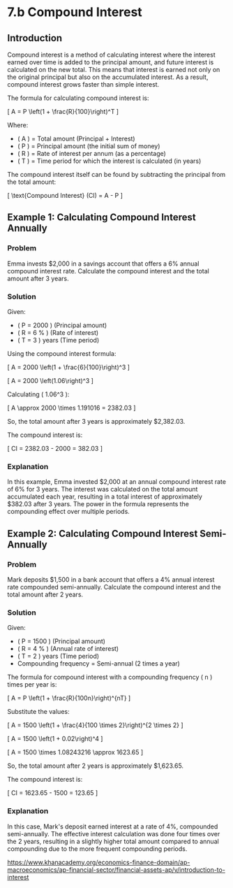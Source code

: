 # 7.b Compound Interest

## Introduction

Compound interest is a method of calculating interest where the interest earned over time is added to the principal amount, and future interest is calculated on the new total. This means that interest is earned not only on the original principal but also on the accumulated interest. As a result, compound interest grows faster than simple interest.

The formula for calculating compound interest is:

\[
A = P \left(1 + \frac{R}{100}\right)^T
\]

Where:
- \( A \) = Total amount (Principal + Interest)
- \( P \) = Principal amount (the initial sum of money)
- \( R \) = Rate of interest per annum (as a percentage)
- \( T \) = Time period for which the interest is calculated (in years)

The compound interest itself can be found by subtracting the principal from the total amount:

\[
\text{Compound Interest} (CI) = A - P
\]

## Example 1: Calculating Compound Interest Annually

### Problem
Emma invests $2,000 in a savings account that offers a 6% annual compound interest rate. Calculate the compound interest and the total amount after 3 years.

### Solution
Given:
- \( P = 2000 \) (Principal amount)
- \( R = 6 \% \) (Rate of interest)
- \( T = 3 \) years (Time period)

Using the compound interest formula:

\[
A = 2000 \left(1 + \frac{6}{100}\right)^3
\]

\[
A = 2000 \left(1.06\right)^3
\]

Calculating \( 1.06^3 \):

\[
A \approx 2000 \times 1.191016 = 2382.03
\]

So, the total amount after 3 years is approximately $2,382.03.

The compound interest is:

\[
CI = 2382.03 - 2000 = 382.03
\]

### Explanation
In this example, Emma invested $2,000 at an annual compound interest rate of 6% for 3 years. The interest was calculated on the total amount accumulated each year, resulting in a total interest of approximately $382.03 after 3 years. The power in the formula represents the compounding effect over multiple periods.

## Example 2: Calculating Compound Interest Semi-Annually

### Problem
Mark deposits $1,500 in a bank account that offers a 4% annual interest rate compounded semi-annually. Calculate the compound interest and the total amount after 2 years.

### Solution
Given:
- \( P = 1500 \) (Principal amount)
- \( R = 4 \% \) (Annual rate of interest)
- \( T = 2 \) years (Time period)
- Compounding frequency = Semi-annual (2 times a year)

The formula for compound interest with a compounding frequency \( n \) times per year is:

\[
A = P \left(1 + \frac{R}{100n}\right)^{nT}
\]

Substitute the values:

\[
A = 1500 \left(1 + \frac{4}{100 \times 2}\right)^{2 \times 2}
\]

\[
A = 1500 \left(1 + 0.02\right)^4
\]

\[
A = 1500 \times 1.08243216 \approx 1623.65
\]

So, the total amount after 2 years is approximately $1,623.65.

The compound interest is:

\[
CI = 1623.65 - 1500 = 123.65
\]

### Explanation
In this case, Mark's deposit earned interest at a rate of 4%, compounded semi-annually. The effective interest calculation was done four times over the 2 years, resulting in a slightly higher total amount compared to annual compounding due to the more frequent compounding periods.

https://www.khanacademy.org/economics-finance-domain/ap-macroeconomics/ap-financial-sector/financial-assets-ap/v/introduction-to-interest
